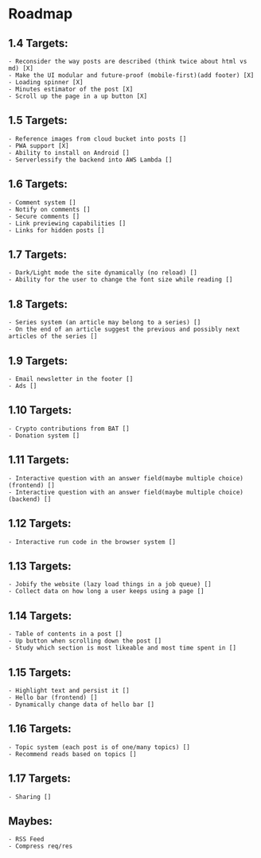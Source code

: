 # Roadmap

## 1.4 Targets: 
    - Reconsider the way posts are described (think twice about html vs md) [X]
    - Make the UI modular and future-proof (mobile-first)(add footer) [X]
    - Loading spinner [X]
    - Minutes estimator of the post [X]
    - Scroll up the page in a up button [X]

## 1.5 Targets:
    - Reference images from cloud bucket into posts []
    - PWA support [X]
    - Ability to install on Android []
    - Serverlessify the backend into AWS Lambda []

## 1.6 Targets:
    - Comment system []
    - Notify on comments []
    - Secure comments []
    - Link previewing capabilities []
    - Links for hidden posts []

## 1.7 Targets:
    - Dark/Light mode the site dynamically (no reload) []
    - Ability for the user to change the font size while reading []

## 1.8 Targets: 
    - Series system (an article may belong to a series) []
    - On the end of an article suggest the previous and possibly next articles of the series []

## 1.9 Targets:
    - Email newsletter in the footer []
    - Ads []

## 1.10 Targets:
    - Crypto contributions from BAT []
    - Donation system []

## 1.11 Targets:
    - Interactive question with an answer field(maybe multiple choice) (frontend) []
    - Interactive question with an answer field(maybe multiple choice) (backend) []

## 1.12 Targets:
    - Interactive run code in the browser system []

## 1.13 Targets:
    - Jobify the website (lazy load things in a job queue) []
    - Collect data on how long a user keeps using a page []

## 1.14 Targets:
    - Table of contents in a post []
    - Up button when scrolling down the post []
    - Study which section is most likeable and most time spent in []

## 1.15 Targets:
    - Highlight text and persist it []
    - Hello bar (frontend) []
    - Dynamically change data of hello bar []

## 1.16 Targets:
    - Topic system (each post is of one/many topics) []
    - Recommend reads based on topics []

## 1.17 Targets:
    - Sharing []

## Maybes:
    - RSS Feed
    - Compress req/res